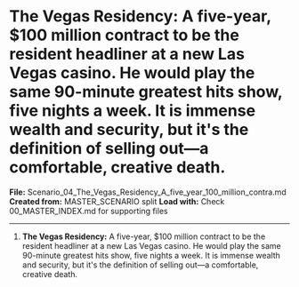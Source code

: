 # **The Vegas Residency:** A five-year, $100 million contract to be the resident headliner at a new Las Vegas casino. He would play the same 90-minute greatest hits show, five nights a week. It is immense wealth and security, but it's the definition of selling out—a comfortable, creative death.
**File:** Scenario_04_The_Vegas_Residency_A_five_year_100_million_contra.md
**Created from:** MASTER_SCENARIO split
**Load with:** Check 00_MASTER_INDEX.md for supporting files

---

1. **The Vegas Residency:** A five-year, $100 million contract to be the resident headliner at a new Las Vegas casino. He would play the same 90-minute greatest hits show, five nights a week. It is immense wealth and security, but it's the definition of selling out—a comfortable, creative death.
